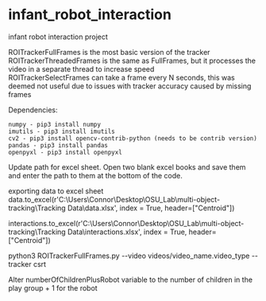 # infant_robot_interaction
infant robot interaction project

ROITrackerFullFrames is the most basic version of the tracker  
ROITrackerThreadedFrames is the same as FullFrames, but it processes the video in a separate thread to increase speed  
ROITrackerSelectFrames can take a frame every N seconds, this was deemed not useful due to issues with tracker accuracy caused by missing frames 

Dependencies:
```
numpy - pip3 install numpy
imutils - pip3 install imutils
cv2 - pip3 install opencv-contrib-python (needs to be contrib version)
pandas - pip3 install pandas
openpyxl - pip3 install openpyxl
```

Update path for excel sheet. Open two blank excel books and save them and enter the path to them at the bottom of the code.

exporting data to excel sheet 
data.to_excel(r'C:\Users\Connor\Desktop\OSU_Lab\multi-object-tracking\Tracking Data\data.xlsx', index = True, header=["Centroid"])

interactions.to_excel(r'C:\Users\Connor\Desktop\OSU_Lab\multi-object-tracking\Tracking Data\interactions.xlsx', index = True, header=["Centroid"])


python3 ROITrackerFullFrames.py --video videos/video_name.video_type --tracker csrt

Alter numberOfChildrenPlusRobot variable to the number of children in the play group + 1 for the robot

